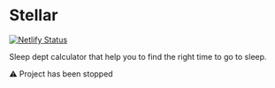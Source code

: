 # Stellar
[![Netlify Status](https://api.netlify.com/api/v1/badges/5b94e296-b6cb-4c20-a76d-a76e3057f86c/deploy-status)](https://app.netlify.com/sites/ephemeral-sprinkles-374806/deploys)

Sleep dept calculator that help you to find the right time to go to sleep.

:warning: Project has been stopped
